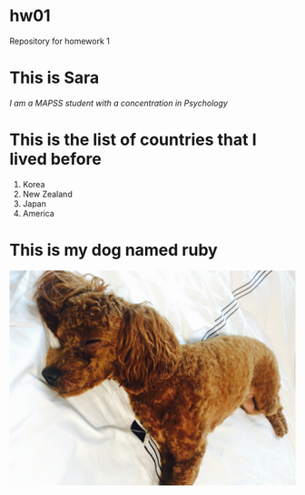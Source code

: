 # hw01
Repository for homework 1

# This is Sara

*I am a MAPSS student with a concentration in Psychology*

# This is the list of countries that I lived before

1. Korea
1. New Zealand
1. Japan
1. America 

# This is my dog named ruby

![My dog](dog.jpg)